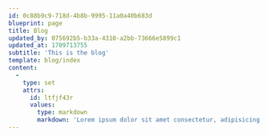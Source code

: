 ```yaml
---
id: 0c88b9c9-718d-4b8b-9995-11a0a40b683d
blueprint: page
title: Blog
updated_by: 075692b5-b33a-4310-a2bb-73666e5899c1
updated_at: 1709713755
subtitle: 'This is the blog'
template: blog/index
content:
  -
    type: set
    attrs:
      id: ltfjf43r
      values:
        type: markdown
        markdown: 'Lorem ipsum dolor sit amet consectetur, adipisicing elit. Soluta non cupiditate maxime doloremque iste dolores cumque nobis autem voluptas tenetur.'
---
```

